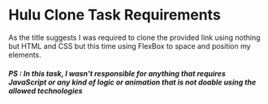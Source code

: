 # Hulu Clone Task Requirements

As the title suggests I was required to clone the provided link using nothing but HTML and CSS but this time using FlexBox to space and position my elements.

##### PS : In this task, I wasn't responsible for anything that requires JavaScript or any kind of logic or animation that is not doable using the allowed technologies
